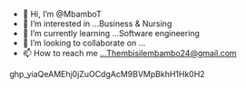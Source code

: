 - 👋 Hi, I’m @MbamboT
- 👀 I’m interested in ...Business & Nursing 
- 🌱 I’m currently learning ...Software engineering 
- 💞️ I’m looking to collaborate on ...
- 📫 How to reach me ...Thembisilembambo24@gmail.com 

<!---
MbamboT/MbamboT is a ✨ special ✨ repository because its `README.md` (this file) appears on your GitHub profile.
You can click the Preview link to take a look at your changes.
--->
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
